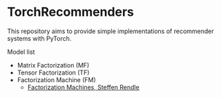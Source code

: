 # TorchRecommenders

This repository aims to provide simple implementations of recommender systems with PyTorch.

Model list
- Matrix Factorization (MF) 
- Tensor Factorization (TF) 
- Factorization Machine (FM)
    - [Factorization Machines, Steffen Rendle](https://doi.org/10.1109/ICDM.2010.127)
